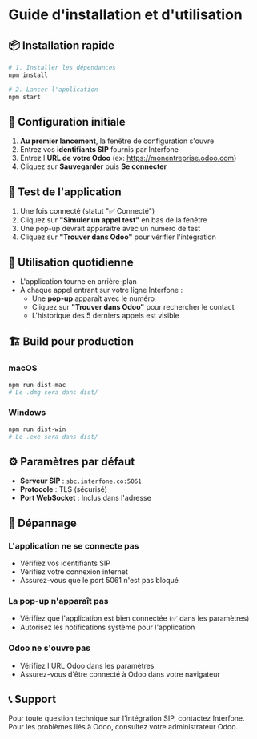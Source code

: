 # Guide d'installation et d'utilisation

## 📦 Installation rapide

```bash
# 1. Installer les dépendances
npm install

# 2. Lancer l'application
npm start
```

## 🔧 Configuration initiale

1. **Au premier lancement**, la fenêtre de configuration s'ouvre
2. Entrez vos **identifiants SIP** fournis par Interfone
3. Entrez l'**URL de votre Odoo** (ex: https://monentreprise.odoo.com)
4. Cliquez sur **Sauvegarder** puis **Se connecter**

## 🧪 Test de l'application

1. Une fois connecté (statut "✅ Connecté")
2. Cliquez sur **"Simuler un appel test"** en bas de la fenêtre
3. Une pop-up devrait apparaître avec un numéro de test
4. Cliquez sur **"Trouver dans Odoo"** pour vérifier l'intégration

## 📱 Utilisation quotidienne

- L'application tourne en arrière-plan
- À chaque appel entrant sur votre ligne Interfone :
  - Une **pop-up** apparaît avec le numéro
  - Cliquez sur **"Trouver dans Odoo"** pour rechercher le contact
  - L'historique des 5 derniers appels est visible

## 🏗️ Build pour production

### macOS
```bash
npm run dist-mac
# Le .dmg sera dans dist/
```

### Windows
```bash
npm run dist-win
# Le .exe sera dans dist/
```

## ⚙️ Paramètres par défaut

- **Serveur SIP** : `sbc.interfone.co:5061`
- **Protocole** : TLS (sécurisé)
- **Port WebSocket** : Inclus dans l'adresse

## 🐛 Dépannage

### L'application ne se connecte pas
- Vérifiez vos identifiants SIP
- Vérifiez votre connexion internet
- Assurez-vous que le port 5061 n'est pas bloqué

### La pop-up n'apparaît pas
- Vérifiez que l'application est bien connectée (✅ dans les paramètres)
- Autorisez les notifications système pour l'application

### Odoo ne s'ouvre pas
- Vérifiez l'URL Odoo dans les paramètres
- Assurez-vous d'être connecté à Odoo dans votre navigateur

## 📞 Support

Pour toute question technique sur l'intégration SIP, contactez Interfone.
Pour les problèmes liés à Odoo, consultez votre administrateur Odoo.